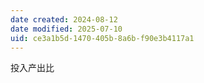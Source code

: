 ```yaml
---
date created: 2024-08-12
date modified: 2025-07-10
uid: ce3a1b5d-1470-405b-8a6b-f90e3b4117a1
---
```


投入产出比
